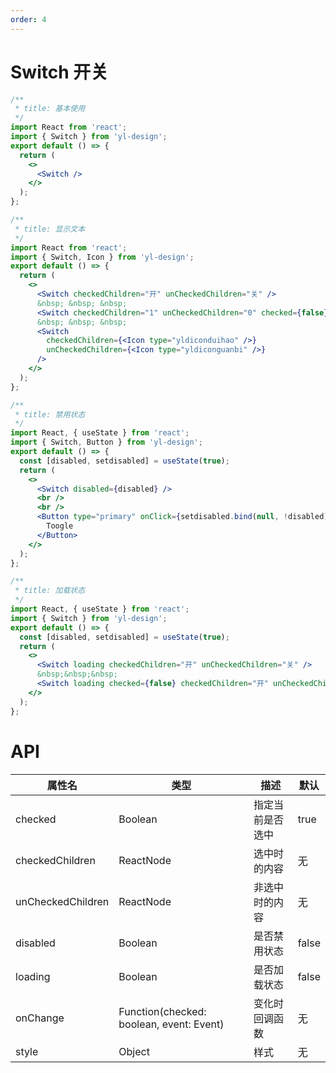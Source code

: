 ```yaml
---
order: 4
---
```


# Switch 开关

```jsx
/**
 * title: 基本使用
 */
import React from 'react';
import { Switch } from 'yl-design';
export default () => {
  return (
    <>
      <Switch />
    </>
  );
};
```

```jsx
/**
 * title: 显示文本
 */
import React from 'react';
import { Switch, Icon } from 'yl-design';
export default () => {
  return (
    <>
      <Switch checkedChildren="开" unCheckedChildren="关" />
      &nbsp; &nbsp; &nbsp;
      <Switch checkedChildren="1" unCheckedChildren="0" checked={false} />
      &nbsp; &nbsp; &nbsp;
      <Switch
        checkedChildren={<Icon type="yldiconduihao" />}
        unCheckedChildren={<Icon type="yldiconguanbi" />}
      />
    </>
  );
};
```

```jsx
/**
 * title: 禁用状态
 */
import React, { useState } from 'react';
import { Switch, Button } from 'yl-design';
export default () => {
  const [disabled, setdisabled] = useState(true);
  return (
    <>
      <Switch disabled={disabled} />
      <br />
      <br />
      <Button type="primary" onClick={setdisabled.bind(null, !disabled)}>
        Toogle
      </Button>
    </>
  );
};
```

```jsx
/**
 * title: 加载状态
 */
import React, { useState } from 'react';
import { Switch } from 'yl-design';
export default () => {
  const [disabled, setdisabled] = useState(true);
  return (
    <>
      <Switch loading checkedChildren="开" unCheckedChildren="关" />
      &nbsp;&nbsp;&nbsp;
      <Switch loading checked={false} checkedChildren="开" unCheckedChildren="关" />
    </>
  );
};
```

# API

| **属性名**        | **类型**                                 | **描述**         | **默认** |
| ----------------- | ---------------------------------------- | ---------------- | -------- |
| checked           | Boolean                                  | 指定当前是否选中 | true     |
| checkedChildren   | ReactNode                                | 选中时的内容     | 无       |
| unCheckedChildren | ReactNode                                | 非选中时的内容   | 无       |
| disabled          | Boolean                                  | 是否禁用状态     | false    |
| loading           | Boolean                                  | 是否加载状态     | false    |
| onChange          | Function(checked: boolean, event: Event) | 变化时回调函数   | 无       |
| style             | Object                                   | 样式             | 无       |
